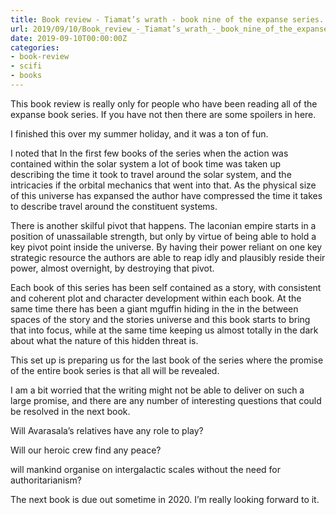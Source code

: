 ```yaml
---
title: Book review - Tiamat’s wrath - book nine of the expanse series. 
url: 2019/09/10/Book_review_-_Tiamat’s_wrath_-_book_nine_of_the_expanse_series._/
date: 2019-09-10T00:00:00Z
categories:
- book-review
- scifi
- books
---
```


This book review is really only for people who have been reading all of the expanse book series. If you have not then there are some spoilers in here. 

I finished this over my summer holiday, and it was a ton of fun. 

I noted that In the first few books of the series when the action was contained within the solar system a lot of book time was taken up describing the time it took to travel around the solar system, and the intricacies if the orbital mechanics that went into that. As the physical size of this universe has expansed the author have compressed the time it takes to describe travel around the constituent systems. 

There is another skilful pivot that happens. The laconian empire starts in a position of unassailable strength, but only by virtue of being able to hold a key pivot point inside the universe. By having their power reliant on one key strategic resource the authors are able to reap idly and plausibly reside their power, almost overnight, by destroying that pivot.

Each book of this series has been self contained as a story, with consistent and coherent plot and character development within each book. At the same time there has been a giant mguffin hiding in the in the between spaces of the story and the stories universe and this book starts to bring that into focus, while at the same time keeping us almost totally in the dark about what the nature of this hidden threat is. 

This set up is preparing us for the last book of the series where the promise of the entire book series is that all will be revealed.

I am a bit worried that the writing might not be able to deliver on such a large promise, and there are any number of interesting questions that could be resolved in the next book. 

Will Avarasala’s relatives have any role to play? 

Will our heroic crew find any peace? 

will mankind organise on intergalactic scales without the need for authoritarianism? 

The next book is due out sometime in 2020. I’m really looking forward to it. 
